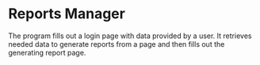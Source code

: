 # Reports Manager 

The program fills out a login page with data provided by a user. 
It retrieves needed data to generate reports from a page and then fills out the generating report page.     
